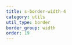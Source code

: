 ```yaml
---
title: s-border-width-4
category: utils
util_type: border
border_group: width
order: 19
---
```

<span class="s-border s-border-width-4"></span>